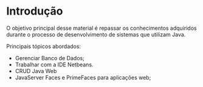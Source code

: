 # Introdução

O objetivo principal desse material é repassar os conhecimentos adquiridos durante o processo de desenvolvimento de sistemas que utilizam Java.

Principais tópicos abordados:

* Gerenciar Banco de Dados;
* Trabalhar com a IDE Netbeans.
* CRUD Java Web
* JavaServer Faces e PrimeFaces para aplicações web;






